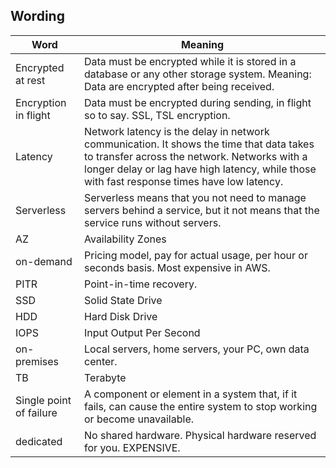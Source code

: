 ## Wording

Word                        | Meaning   
----------------------------|-----------
Encrypted at rest           | Data must be encrypted while it is stored in a database or any other storage system. Meaning: Data are encrypted after being received.     
Encryption in flight        | Data must be encrypted during sending, in flight so to say. SSL, TSL encryption. 
Latency                     | Network latency is the delay in network communication. It shows the time that data takes to transfer across the network. Networks with a longer delay or lag have high latency, while those with fast response times have low latency. 
Serverless                  | Serverless means that you not need to manage servers behind a service, but it not means that the service runs without servers.
AZ                          | Availability Zones
on-demand                   | Pricing model, pay for actual usage, per hour or seconds basis. Most expensive in AWS.
PITR                        | Point-in-time recovery.
SSD                         | Solid State Drive
HDD                         | Hard Disk Drive
IOPS                        | Input Output Per Second
on-premises                 | Local servers, home servers, your PC, own data center.
TB                          | Terabyte
Single point of failure     | A component or element in a system that, if it fails, can cause the entire system to stop working or become unavailable.
dedicated                   | No shared hardware. Physical hardware reserved for you. EXPENSIVE.

